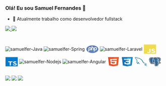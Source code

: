### Olá! Eu sou Samuel Fernandes 👋


- 🔭 Atualmente trabalho como desenvolvedor fullstack

<div>
  <a href="https://github.com/samuelfer">
  <img height="180em" src="https://github-readme-stats.vercel.app/api?username=sfsantos&amp;show_icons=true&amp;theme=dracula&amp;include_all_commits=true&amp;count_private=true" style="max-width: 100%;">
  <img height="180em" src="https://github-readme-stats.vercel.app/api/top-langs/?username=samuelfer&amp;layout=compact&amp;langs_count=7&amp;theme=dracula" style="max-   width: 100%;">
</a>
</div>

##
<div>
  <img align="center" alt="samuelfer-Java"  height="30" width="40"  src="https://cdn.jsdelivr.net/gh/devicons/devicon/icons/java/java-original.svg" style="max-width: 100%;" />
  <img align="center" alt="samuelfer-Spring" title="Spring framework"  height="30" width="40"  src="https://cdn.jsdelivr.net/gh/devicons/devicon/icons/spring/spring-original.svg" style="max-width: 100%;" />
 <img align="center" alt="samuelfer-Php"  height="50" width="40"  src="https://raw.githubusercontent.com/devicons/devicon/master/icons/php/php-plain.svg" style="max-width: 100%;" />
  <img align="center" alt="samuelfer-Laravel"  height="30" width="40"  src="https://cdn.jsdelivr.net/gh/devicons/devicon/icons/laravel/laravel-plain-wordmark.svg" style="max-width: 100%;" />
  <img align="center" alt="samuelfer-Js" height="30" width="40" src="https://raw.githubusercontent.com/devicons/devicon/master/icons/javascript/javascript-plain.svg" style="max-width: 100%;">
  <img align="center" alt="samuelfer-Ts" height="30" width="40" src="https://raw.githubusercontent.com/devicons/devicon/master/icons/typescript/typescript-plain.svg" style="max-width: 100%;">
   <img align="center" alt="samuelfer-Nodejs" height="30" width="40" src="https://cdn.jsdelivr.net/gh/devicons/devicon/icons/nodejs/nodejs-original.svg" style="max-width: 100%;">
   <img align="center" alt="samuelfer-Angular" height="30" width="40" src="https://cdn.jsdelivr.net/gh/devicons/devicon/icons/angularjs/angularjs-original.svg" style="max-width: 100%;">       
  <img align="center" alt="samuelfer-HTML" height="30" width="40" src="https://raw.githubusercontent.com/devicons/devicon/master/icons/html5/html5-original.svg" style="max-width: 100%;">
  <img align="center" alt="samuelfer-CSS" height="30" width="40" src="https://raw.githubusercontent.com/devicons/devicon/master/icons/css3/css3-original.svg" style="max-width: 100%;">
  <img align="center" alt="samuelfer-Mysql" height="30" width="40" src="https://raw.githubusercontent.com/devicons/devicon/master/icons/mysql/mysql-original.svg" style="max-width: 100%;">
  <img align="center" alt="samuelfer-Postgres" height="30" width="40" src="https://raw.githubusercontent.com/devicons/devicon/master/icons/postgresql/postgresql-original.svg" style="max-width: 100%;">
</div>

##

<div>
  <a href="https://www.linkedin.com/in/samuel-fernandes-637a2b66/" rel="nofollow"><img src="https://img.shields.io/badge/-LinkedIn-%230077B5?style=for-the-badge&logo=linkedin&logoColor=white" style="max-width: 100%;"></a>  
   <a href="#" rel="nofollow"><img src="https://img.shields.io/badge/Discord-7289DA?style=for-the-badge&logo=discord&logoColor=white" style="max-width: 100%;"></a>  
   <a href="mailto:samuelfesant@gmail.com" rel="nofollow"><img src="https://img.shields.io/badge/-Gmail-%23333?style=for-the-badge&logo=gmail&logoColor=white" style="max-width: 100%;"></a>  
</div>
  
